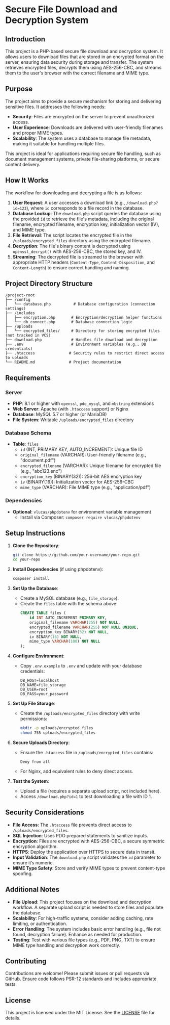 # Secure File Download and Decryption System

## Introduction
This project is a PHP-based secure file download and decryption system. It allows users to download files that are stored in an encrypted format on the server, ensuring data security during storage and transfer. The system retrieves encrypted files, decrypts them using AES-256-CBC, and streams them to the user's browser with the correct filename and MIME type.

## Purpose
The project aims to provide a secure mechanism for storing and delivering sensitive files. It addresses the following needs:
- **Security**: Files are encrypted on the server to prevent unauthorized access.
- **User Experience**: Downloads are delivered with user-friendly filenames and proper MIME types.
- **Scalability**: The system uses a database to manage file metadata, making it suitable for handling multiple files.

This project is ideal for applications requiring secure file handling, such as document management systems, private file-sharing platforms, or secure content delivery.

## How It Works
The workflow for downloading and decrypting a file is as follows:
1. **User Request**: A user accesses a download link (e.g., `/download.php?id=123`), where `id` corresponds to a file record in the database.
2. **Database Lookup**: The `download.php` script queries the database using the provided `id` to retrieve the file's metadata, including the original filename, encrypted filename, encryption key, initialization vector (IV), and MIME type.
3. **File Retrieval**: The script locates the encrypted file in the `/uploads/encrypted_files` directory using the encrypted filename.
4. **Decryption**: The file's binary content is decrypted using `openssl_decrypt()` with AES-256-CBC, the stored key, and IV.
5. **Streaming**: The decrypted file is streamed to the browser with appropriate HTTP headers (`Content-Type`, `Content-Disposition`, and `Content-Length`) to ensure correct handling and naming.

## Project Directory Structure
```
/project-root
├── /config
│   └── database.php          # Database configuration (connection settings)
├── /includes
│   ├── encryption.php       # Encryption/decryption helper functions
│   └── db_connect.php       # Database connection logic
├── /uploads
│   └── encrypted_files/     # Directory for storing encrypted files (not tracked in VCS)
├── download.php             # Handles file download and decryption
├── .env                     # Environment variables (e.g., DB credentials)
├── .htaccess               # Security rules to restrict direct access to uploads
└── README.md               # Project documentation
```

## Requirements
### Server
- **PHP**: 8.1 or higher with `openssl`, `pdo_mysql`, and `mbstring` extensions
- **Web Server**: Apache (with `.htaccess` support) or Nginx
- **Database**: MySQL 5.7 or higher (or MariaDB)
- **File System**: Writable `/uploads/encrypted_files` directory

### Database Schema
- **Table**: `files`
  - `id` (INT, PRIMARY KEY, AUTO_INCREMENT): Unique file ID
  - `original_filename` (VARCHAR): User-friendly filename (e.g., "document.pdf")
  - `encrypted_filename` (VARCHAR): Unique filename for encrypted file (e.g., "abc123.enc")
  - `encryption_key` (BINARY(32)): 256-bit AES encryption key
  - `iv` (BINARY(16)): Initialization vector for AES-256-CBC
  - `mime_type` (VARCHAR): File MIME type (e.g., "application/pdf")

### Dependencies
- **Optional**: `vlucas/phpdotenv` for environment variable management
  - Install via Composer: `composer require vlucas/phpdotenv`

## Setup Instructions
1. **Clone the Repository**:
   ```bash
   git clone https://github.com/your-username/your-repo.git
   cd your-repo
   ```

2. **Install Dependencies** (if using phpdotenv):
   ```bash
   composer install
   ```

3. **Set Up the Database**:
   - Create a MySQL database (e.g., `file_storage`).
   - Create the `files` table with the schema above:
     ```sql
     CREATE TABLE files (
         id INT AUTO_INCREMENT PRIMARY KEY,
         original_filename VARCHAR(255) NOT NULL,
         encrypted_filename VARCHAR(255) NOT NULL UNIQUE,
         encryption_key BINARY(32) NOT NULL,
         iv BINARY(16) NOT NULL,
         mime_type VARCHAR(100) NOT NULL
     );
     ```

4. **Configure Environment**:
   - Copy `.env.example` to `.env` and update with your database credentials:
     ```
     DB_HOST=localhost
     DB_NAME=file_storage
     DB_USER=root
     DB_PASS=your_password
     ```

5. **Set Up File Storage**:
   - Create the `/uploads/encrypted_files` directory with write permissions:
     ```bash
     mkdir -p uploads/encrypted_files
     chmod 755 uploads/encrypted_files
     ```

6. **Secure Uploads Directory**:
   - Ensure the `.htaccess` file in `/uploads/encrypted_files` contains:
     ```
     Deny from all
     ```
   - For Nginx, add equivalent rules to deny direct access.

7. **Test the System**:
   - Upload a file (requires a separate upload script, not included here).
   - Access `/download.php?id=1` to test downloading a file with ID 1.

## Security Considerations
- **File Access**: The `.htaccess` file prevents direct access to `/uploads/encrypted_files`.
- **SQL Injection**: Uses PDO prepared statements to sanitize inputs.
- **Encryption**: Files are encrypted with AES-256-CBC, a secure symmetric encryption algorithm.
- **HTTPS**: Deploy the application over HTTPS to secure data in transit.
- **Input Validation**: The `download.php` script validates the `id` parameter to ensure it’s numeric.
- **MIME Type Safety**: Store and verify MIME types to prevent content-type spoofing.

## Additional Notes
- **File Upload**: This project focuses on the download and decryption workflow. A separate upload script is needed to store files and populate the database.
- **Scalability**: For high-traffic systems, consider adding caching, rate limiting, or authentication.
- **Error Handling**: The system includes basic error handling (e.g., file not found, decryption failure). Enhance as needed for production.
- **Testing**: Test with various file types (e.g., PDF, PNG, TXT) to ensure MIME type handling and decryption work correctly.

## Contributing
Contributions are welcome! Please submit issues or pull requests via GitHub. Ensure code follows PSR-12 standards and includes appropriate tests.

## License
This project is licensed under the MIT License. See the [LICENSE](LICENSE) file for details.